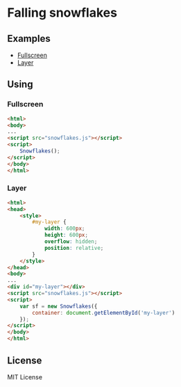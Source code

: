 Falling snowflakes
==================

## Examples
- [Fullscreen](https://hcodes.github.io/snowflakes/index.html)
- [Layer](https://hcodes.github.io/snowflakes/index_layer.html)

## Using

### Fullscreen
```html
<html>
<body>
...
<script src="snowflakes.js"></script>
<script>
    Snowflakes();
</script>
</body>
</html>
```

### Layer

```html
<html>
<head>
    <style>
        #my-layer {
            width: 600px;
            height: 600px;
            overflow: hidden;
            position: relative;
        }
    </style>
</head>
<body>
...
<div id="my-layer"></div>
<script src="snowflakes.js"></script>
<script>
    var sf = new Snowflakes({
        container: document.getElementById('my-layer')
    }); 
</script>
</body>
</html>
```

## License
MIT License
